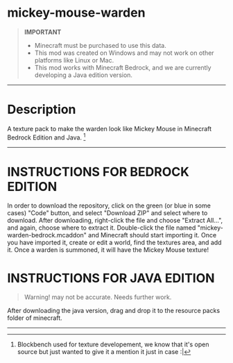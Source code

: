 # mickey-mouse-warden
> **IMPORTANT**
> - Minecraft must be purchased to use this data.
> - This mod was created on Windows and may not work on other platforms like Linux or Mac.
> - This mod works with Minecraft Bedrock, and we are currently developing a Java edition version.
---
# Description
A texture pack to make the warden look like Mickey Mouse in Minecraft Bedrock Edition and Java. [^1]

---
# INSTRUCTIONS FOR BEDROCK EDITION
In order to download the repository, click on the green (or blue in some cases) "Code" button, and select "Download ZIP" and select where to download.
After downloading, right-click the file and choose "Extract All...", and again, choose where to extract it. Double-click the file named "mickey-warden-bedrock.mcaddon" and Minecraft should start importing it.
Once you have imported it, create or edit a world, find the textures area, and add it. Once a warden is summoned, it will have the Mickey Mouse texture!

# INSTRUCTIONS FOR JAVA EDITION
<!-- Emery pls work on this -->
> Warning! may not be accurate. Needs further work.

After downloading the java version, drag and drop it to the resource packs folder of minecraft.

---
[^1]: Blockbench used for texture developement, we know that it's open source but just wanted to give it a mention it just in case :|
